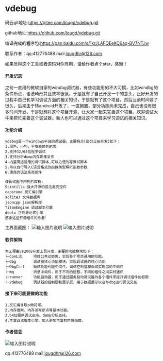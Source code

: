 # vdebug
码云git地址:https://gitee.com/lougd/vdebug.git

github地址:https://github.com/lougd/vdebug.git

编译完成的程序包:https://pan.baidu.com/s/1krJLAFQEeKQ6aq-BV7NTJw

联系作者：qq:412776488 mail:lougdhr@126.com

如果觉得这个工具或者源码对你有用，请给作者点个star，感谢！

#### 开发记录
之前一直用的微软自家的windbg调试器，有些功能用的不大习惯，比如windbg的条件断点，语法畸形并且效率很低，于是就有了自己开发一个的念头，正好开发的过程中自己也学习调试方面的相关知识，于是就有了这个项目，然后业余时间做了很久，后来由于转android开发了，一直搁置，部分功能尚未完成，自己也没有很多时间开发，于是就想将这个项目开源，让大家一起来完善这个项目。欢迎调试大牛来帮忙完善这个调试器，新人也可以通过这个项目来学习调试的相关知识。

#### 功能介绍

```
vdebug是一个windows平台的调试器，主要特点(部分正在开发)如下：
1.绿色，小巧，不依赖额外的库
2.支持32/64位程序调试
3.支持分析dump内存影像文件
4.内置简洁易用的调试脚本,可以方便的写调试脚本
5.可以自行导入C语言格式的函数类型解析函数参数
6.漂亮的语法高亮控件

该调试器中用到的库有:
Scintilla 强大开源的语法高亮控件
capstone 反汇编引擎
sqlite3 文件数据库
jsoncpp json解析库
TitanEngine 调试脚本引擎
deelx 正则表达式引擎
感谢这些开源组件的作者!
```

主界面截图：
![输入图片说明](https://images.gitee.com/uploads/images/2019/1005/115408_46baa519_498054.png "111.png")
![输入图片说明](https://images.gitee.com/uploads/images/2019/1005/115433_27b265bf_498054.png "222.png")

#### 软件架构
```
本工程由vs2008开发工具开发，主要的功能模块如下：
├─ComLib     项目公共动态库，实现各个项目通用的功能。
├─dbg        调试器核心功能模块，实现调试器的核心功能
├─DbgCtrl    调试功能代理中间件，调试控制层和调试实现层的中间件
├─mq         消息中间件，用于不同的进程，不同的组件之间实时通讯
├─runner     功能启动器，用于通过服务启动调试器的各个组件来提升调试组件的权限
└─vdebug     调试器的控制层和展示层，用于数据展示以及与dbg进行调试交互
```

#### 接下来可能要做的功能

```
1.反汇编关联pdb符号。
2.内存搜索，内存读写断点等基本功能。
3.64位程序调试支持，dump分析支持。
4.丰富调试脚本引擎，加入更加丰富的内置函数。

```

#### 作者信息
![输入图片说明](https://images.gitee.com/uploads/images/2019/1005/135224_1fe10ac0_498054.png "3333.png")

qq:412776488 mail:lougdhr@126.com